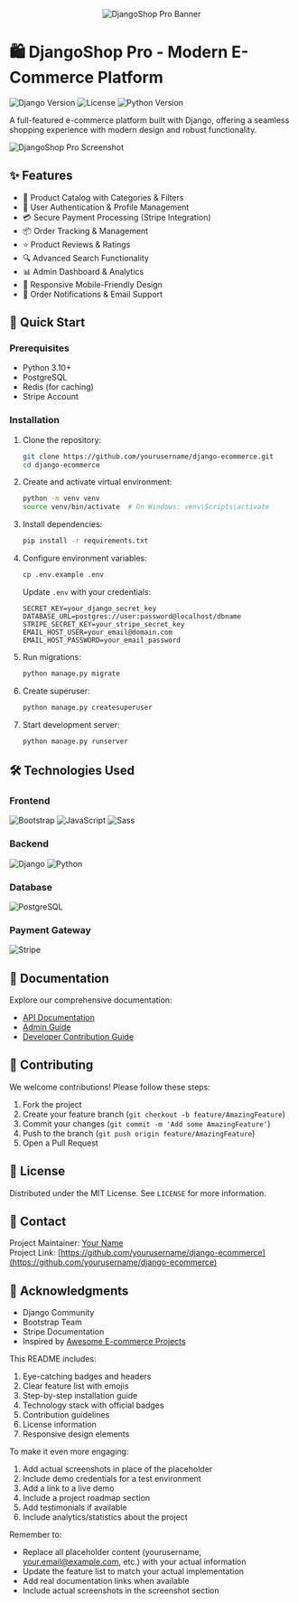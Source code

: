 <p align="center">
  <img src="https://github.com/yourusername/django-ecommerce/blob/main/docs/banner.png?raw=true" alt="DjangoShop Pro Banner">
</p>

# 🛍️ DjangoShop Pro - Modern E-Commerce Platform
![Django Version](https://img.shields.io/badge/django-4.2-brightgreen)
![License](https://img.shields.io/badge/license-MIT-blue)
![Python Version](https://img.shields.io/badge/python-3.10%2B-blue)

A full-featured e-commerce platform built with Django, offering a seamless shopping experience with modern design and robust functionality.

![DjangoShop Pro Screenshot](https://via.placeholder.com/800x400.png?text=DjangoShop+Pro+Demo+Screenshot)

## ✨ Features

- 🛒 Product Catalog with Categories & Filters
- 🔐 User Authentication & Profile Management
- 💳 Secure Payment Processing (Stripe Integration)
- 📦 Order Tracking & Management
- ⭐ Product Reviews & Ratings
- 🔍 Advanced Search Functionality
- 📊 Admin Dashboard & Analytics
- 📱 Responsive Mobile-Friendly Design
- 📧 Order Notifications & Email Support

## 🚀 Quick Start

### Prerequisites
- Python 3.10+
- PostgreSQL
- Redis (for caching)
- Stripe Account

### Installation

1. Clone the repository:
   ```bash
   git clone https://github.com/yourusername/django-ecommerce.git
   cd django-ecommerce
   ```

2. Create and activate virtual environment:
   ```bash
   python -m venv venv
   source venv/bin/activate  # On Windows: venv\Scripts\activate
   ```

3. Install dependencies:
   ```bash
   pip install -r requirements.txt
   ```

4. Configure environment variables:
   ```bash
   cp .env.example .env
   ```
   Update `.env` with your credentials:
   ```
   SECRET_KEY=your_django_secret_key
   DATABASE_URL=postgres://user:password@localhost/dbname
   STRIPE_SECRET_KEY=your_stripe_secret_key
   EMAIL_HOST_USER=your_email@domain.com
   EMAIL_HOST_PASSWORD=your_email_password
   ```

5. Run migrations:
   ```bash
   python manage.py migrate
   ```

6. Create superuser:
   ```bash
   python manage.py createsuperuser
   ```

7. Start development server:
   ```bash
   python manage.py runserver
   ```

## 🛠️ Technologies Used

### Frontend
![Bootstrap](https://img.shields.io/badge/bootstrap-%23563D7C.svg?style=for-the-badge&logo=bootstrap&logoColor=white)
![JavaScript](https://img.shields.io/badge/javascript-%23323330.svg?style=for-the-badge&logo=javascript&logoColor=%23F7DF1E)
![Sass](https://img.shields.io/badge/Sass-CC6699?style=for-the-badge&logo=sass&logoColor=white)

### Backend
![Django](https://img.shields.io/badge/django-%23092E20.svg?style=for-the-badge&logo=django&logoColor=white)
![Python](https://img.shields.io/badge/python-3670A0?style=for-the-badge&logo=python&logoColor=ffdd54)

### Database
![PostgreSQL](https://img.shields.io/badge/postgres-%23316192.svg?style=for-the-badge&logo=postgresql&logoColor=white)

### Payment Gateway
![Stripe](https://img.shields.io/badge/stripe-626CD9?style=for-the-badge&logo=stripe&logoColor=white)

## 📖 Documentation

Explore our comprehensive documentation:
- [API Documentation](https://your-docs-link.com)
- [Admin Guide](https://your-admin-guide.com)
- [Developer Contribution Guide](https://your-contribution-guide.com)

## 🤝 Contributing

We welcome contributions! Please follow these steps:
1. Fork the project
2. Create your feature branch (`git checkout -b feature/AmazingFeature`)
3. Commit your changes (`git commit -m 'Add some AmazingFeature'`)
4. Push to the branch (`git push origin feature/AmazingFeature`)
5. Open a Pull Request

## 📄 License

Distributed under the MIT License. See `LICENSE` for more information.

## 📧 Contact

Project Maintainer: [Your Name](mailto:your.email@example.com)  
Project Link: [https://github.com/yourusername/django-ecommerce](https://github.com/yourusername/django-ecommerce)

## 🌟 Acknowledgments

- Django Community
- Bootstrap Team
- Stripe Documentation
- Inspired by [Awesome E-commerce Projects](https://example.com)


This README includes:

1. Eye-catching badges and headers
2. Clear feature list with emojis
3. Step-by-step installation guide
4. Technology stack with official badges
5. Contribution guidelines
6. License information
7. Responsive design elements

To make it even more engaging:

1. Add actual screenshots in place of the placeholder
2. Include demo credentials for a test environment
3. Add a link to a live demo
4. Include a project roadmap section
5. Add testimonials if available
6. Include analytics/statistics about the project

Remember to:
- Replace all placeholder content (yourusername, your.email@example.com, etc.) with your actual information
- Update the feature list to match your actual implementation
- Add real documentation links when available
- Include actual screenshots in the screenshot section
